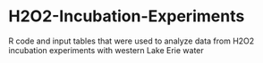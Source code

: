 # H2O2-Incubation-Experiments
R code and input tables that were used to analyze data from H2O2 incubation experiments with western Lake Erie water
